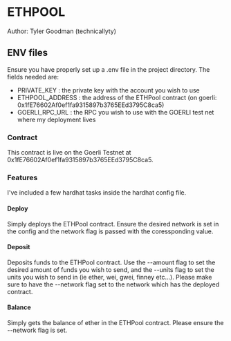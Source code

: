 # ETHPOOL

Author: Tyler Goodman (technicallyty)

## ENV files
Ensure you have properly set up a .env file in the project directory. The fields needed are: 
- PRIVATE_KEY : the private key with the account you wish to use
- ETHPOOL_ADDRESS : the address of the ETHPool contract (on goerli: 0x1fE76602Af0ef1fa9315897b3765EEd3795C8ca5)
- GOERLI_RPC_URL : the RPC you wish to use with the GOERLI test net where my deployment lives

### Contract

This contract is live on the Goerli Testnet at 0x1fE76602Af0ef1fa9315897b3765EEd3795C8ca5.

### Features
I've included a few hardhat tasks inside the hardhat config file.


#### Deploy
Simply deploys the ETHPool contract. Ensure the desired network is set in the config and the network flag is passed with the coressponding value. 

#### Deposit
Deposits funds to the ETHPool contract. Use the --amount flag to set the desired amount of funds you wish to send, and the --units flag to set the units you wish to send in (ie ether, wei, gwei, finney etc...). Please make sure to have the --network flag set to the network which has the deployed contract.

#### Balance
Simply gets the balance of ether in the ETHPool contract. Please ensure the --network flag is set.